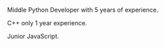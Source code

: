 Middle Python Developer with 5 years of experience. 

C++ only 1 year experience.

Junior JavaScript.

